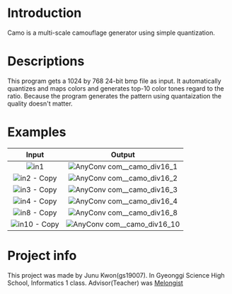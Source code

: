 # Introduction
Camo is a multi-scale camouflage generator using simple quantization.

# Descriptions
This program gets a 1024 by 768 24-bit bmp file as input. It automatically quantizes and maps colors and generates top-10 color tones regard to the ratio. Because the program generates the pattern using quantaization the quality doesn't matter.

# Examples
| Input            |  Output |
:-------------------------:|:-------------------------:
![in1](https://user-images.githubusercontent.com/48399106/126507551-e214df48-4a40-453f-a80f-9a003ea5f0cf.png) | ![AnyConv com__camo_div16_1](https://user-images.githubusercontent.com/48399106/126505911-d2cd5f3d-5f3c-45d9-97da-9de936c94ead.png)
![in2 - Copy](https://user-images.githubusercontent.com/48399106/126507592-d803c387-cc5e-4b09-9d12-8e3375842fdd.png) | ![AnyConv com__camo_div16_2](https://user-images.githubusercontent.com/48399106/126507705-6e889e71-05b7-40e9-b8c2-b540ed2d150e.png)
![in3 - Copy](https://user-images.githubusercontent.com/48399106/126507603-b1840f57-fae5-4e5a-ad82-2963bb99ec9a.png) | ![AnyConv com__camo_div16_3](https://user-images.githubusercontent.com/48399106/126507727-a5bbee4b-c373-4bf2-a7e7-c3cca8dde9d9.png)
![in4 - Copy](https://user-images.githubusercontent.com/48399106/126507606-7532b3bd-8f30-4f64-95ca-c88d6cebb793.png)  | ![AnyConv com__camo_div16_4](https://user-images.githubusercontent.com/48399106/126507746-c3e08577-bc91-4658-9263-9730744e3b91.png)
![in8 - Copy](https://user-images.githubusercontent.com/48399106/126507612-3f1f0fd4-a6dd-4da9-a494-0222ddd6fa69.png) | ![AnyConv com__camo_div16_8](https://user-images.githubusercontent.com/48399106/126507767-9343e39d-023a-48f3-8c21-50af86ab3160.png)
![in10 - Copy](https://user-images.githubusercontent.com/48399106/126507614-569ac4ee-7106-40e3-8545-3ac57043c2ac.png) | ![AnyConv com__camo_div16_10](https://user-images.githubusercontent.com/48399106/126507789-ae8f8e19-2e69-4967-8838-131a60544064.png)

# Project info
This project was made by Junu Kwon(gs19007). In Gyeonggi Science High School, Informatics 1 class. Advisor(Teacher) was [Melongist](https://github.com/melongist)
